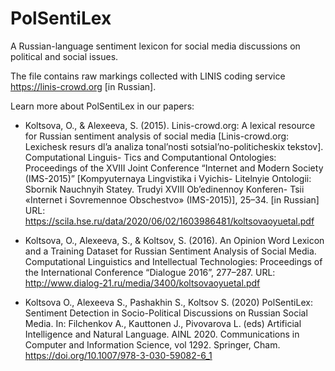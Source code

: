 # PolSentiLex
A Russian-language sentiment lexicon for social media discussions on political and social issues.

The file contains raw markings collected with LINIS coding service https://linis-crowd.org [in Russian].

Learn more about PolSentiLex in our papers:

* Koltsova, O., & Alexeeva, S. (2015). Linis-crowd.org: A lexical resource for Russian sentiment analysis of social media [Linis-crowd.org: Lexichesk  resurs dl’a analiza tonal’nosti sotsial’no-politicheskix tekstov]. Computational Linguis- Tics and Computantional Ontologies: Proceedings of the XVIII Joint Conference “Internet and Modern Society (IMS-2015)” [Kompyuternaya Lingvistika i Vyichis- Litelnyie Ontologii: Sbornik Nauchnyih Statey. Trudyi XVIII Ob’edinennoy Konferen- Tsii «Internet i Sovremennoe Obschestvo» (IMS-2015)], 25–34. [in Russian] URL: https://scila.hse.ru/data/2020/06/02/1603986481/koltsovaoyuetal.pdf

* Koltsova, O., Alexeeva, S., & Koltsov, S. (2016). An Opinion Word Lexicon and a Training Dataset for Russian Sentiment Analysis of Social Media. Computational Linguistics and Intellectual Technologies: Proceedings of the International Conference “Dialogue 2016”, 277–287. URL: http://www.dialog-21.ru/media/3400/koltsovaoyuetal.pdf

* Koltsova O., Alexeeva S., Pashakhin S., Koltsov S. (2020) PolSentiLex: Sentiment Detection in Socio-Political Discussions on Russian Social Media. In: Filchenkov A., Kauttonen J., Pivovarova L. (eds) Artificial Intelligence and Natural Language. AINL 2020. Communications in Computer and Information Science, vol 1292. Springer, Cham. https://doi.org/10.1007/978-3-030-59082-6_1

